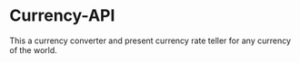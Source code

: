 # Currency-API
This a currency converter and present currency rate teller for any currency of the world.
